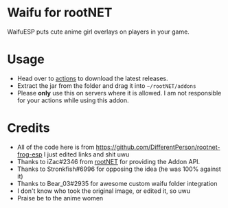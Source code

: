 # Waifu for rootNET
WaifuESP puts cute anime girl overlays on players in your game.

# Usage
 - Head over to [actions](https://github.com/Tybie/rootnet-waifu-esp/actions) to download the latest releases.
 - Extract the jar from the folder and drag it into `~/rootNET/addons`
 - Please **only** use this on servers where it is allowed. I am not responsible for your actions while using this addon.

# Credits
 - All of the code here is from https://github.com/DifferentPerson/rootnet-frog-esp I just edited links and shit uwu
 - Thanks to iZac#2346 from [rootNET](https://rootnet.dev/) for providing the Addon API.
 - Thanks to Stronkfish#6996 for opposing the idea (he was 100% against it)
 - Thanks to Bear_03#2935 for awesome custom waifu folder integration
 - I don't know who took the original image, or edited it, so uwu
 - Praise be to the anime women
 
 
